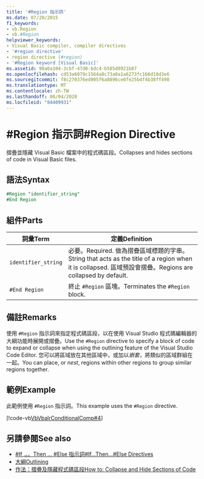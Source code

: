 ```yaml
---
title: '#Region 指示詞'
ms.date: 07/20/2015
f1_keywords:
- vb.Region
- vb.#Region
helpviewer_keywords:
- Visual Basic compiler, compiler directives
- '#region directive'
- region directive (#region)
- '#Region keyword [Visual Basic]'
ms.assetid: 90a6a104-3cbf-47d0-bdc4-b585d0921b87
ms.openlocfilehash: cd53a6079c1564a8c73a0a1a6273fc166d18d3e6
ms.sourcegitcommit: f8c270376ed905f6a8896ce0fe25b4f4b38ff498
ms.translationtype: MT
ms.contentlocale: zh-TW
ms.lasthandoff: 06/04/2020
ms.locfileid: "84409931"
---
```

# <a name="region-directive"></a><span data-ttu-id="acbbb-102">#Region 指示詞</span><span class="sxs-lookup"><span data-stu-id="acbbb-102">#Region Directive</span></span>

<span data-ttu-id="acbbb-103">摺疊並隱藏 Visual Basic 檔案中的程式碼區段。</span><span class="sxs-lookup"><span data-stu-id="acbbb-103">Collapses and hides sections of code in Visual Basic files.</span></span>  
  
## <a name="syntax"></a><span data-ttu-id="acbbb-104">語法</span><span class="sxs-lookup"><span data-stu-id="acbbb-104">Syntax</span></span>  

```vb
#Region "identifier_string"  
#End Region  
```  
  
## <a name="parts"></a><span data-ttu-id="acbbb-105">組件</span><span class="sxs-lookup"><span data-stu-id="acbbb-105">Parts</span></span>  
  
|<span data-ttu-id="acbbb-106">詞彙</span><span class="sxs-lookup"><span data-stu-id="acbbb-106">Term</span></span>|<span data-ttu-id="acbbb-107">定義</span><span class="sxs-lookup"><span data-stu-id="acbbb-107">Definition</span></span>|  
|---|---|  
|`identifier_string`|<span data-ttu-id="acbbb-108">必要。</span><span class="sxs-lookup"><span data-stu-id="acbbb-108">Required.</span></span> <span data-ttu-id="acbbb-109">做為摺疊區域標題的字串。</span><span class="sxs-lookup"><span data-stu-id="acbbb-109">String that acts as the title of a region when it is collapsed.</span></span> <span data-ttu-id="acbbb-110">區域預設會摺疊。</span><span class="sxs-lookup"><span data-stu-id="acbbb-110">Regions are collapsed by default.</span></span>|  
|`#End Region`|<span data-ttu-id="acbbb-111">終止 `#Region` 區塊。</span><span class="sxs-lookup"><span data-stu-id="acbbb-111">Terminates the `#Region` block.</span></span>|  
  
## <a name="remarks"></a><span data-ttu-id="acbbb-112">備註</span><span class="sxs-lookup"><span data-stu-id="acbbb-112">Remarks</span></span>  

 <span data-ttu-id="acbbb-113">使用 `#Region` 指示詞來指定程式碼區段，以在使用 Visual Studio 程式碼編輯器的大綱功能時展開或摺疊。</span><span class="sxs-lookup"><span data-stu-id="acbbb-113">Use the `#Region` directive to specify a block of code to expand or collapse when using the outlining feature of the Visual Studio Code Editor.</span></span> <span data-ttu-id="acbbb-114">您可以將區域放在其他區域中，或加以*嵌套*，將類似的區域群組在一起。</span><span class="sxs-lookup"><span data-stu-id="acbbb-114">You can place, or *nest*, regions within other regions to group similar regions together.</span></span>  
  
## <a name="example"></a><span data-ttu-id="acbbb-115">範例</span><span class="sxs-lookup"><span data-stu-id="acbbb-115">Example</span></span>  

 <span data-ttu-id="acbbb-116">此範例使用 `#Region` 指示詞。</span><span class="sxs-lookup"><span data-stu-id="acbbb-116">This example uses the `#Region` directive.</span></span>  
  
 [!code-vb[VbVbalrConditionalComp#4](~/samples/snippets/visualbasic/VS_Snippets_VBCSharp/VbVbalrConditionalComp/VB/Class1.vb#4)]  
  
## <a name="see-also"></a><span data-ttu-id="acbbb-117">另請參閱</span><span class="sxs-lookup"><span data-stu-id="acbbb-117">See also</span></span>

- [<span data-ttu-id="acbbb-118">#If .。。Then ... #Else 指示詞</span><span class="sxs-lookup"><span data-stu-id="acbbb-118">#If...Then...#Else Directives</span></span>](if-then-else-directives.md)
- [<span data-ttu-id="acbbb-119">大綱</span><span class="sxs-lookup"><span data-stu-id="acbbb-119">Outlining</span></span>](/visualstudio/ide/outlining)
- [<span data-ttu-id="acbbb-120">作法：摺疊及隱藏程式碼區段</span><span class="sxs-lookup"><span data-stu-id="acbbb-120">How to: Collapse and Hide Sections of Code</span></span>](../../programming-guide/program-structure/how-to-collapse-and-hide-sections-of-code.md)
